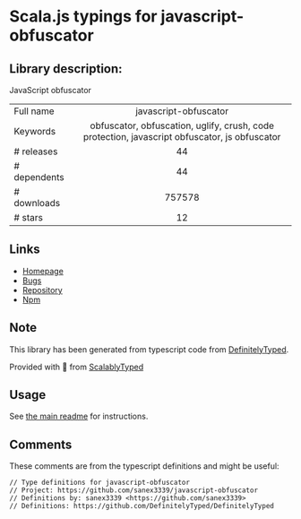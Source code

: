 
# Scala.js typings for javascript-obfuscator


## Library description:
JavaScript obfuscator

|                    |                 |
| ------------------ | :-------------: |
| Full name          | javascript-obfuscator |
| Keywords           | obfuscator, obfuscation, uglify, crush, code protection, javascript obfuscator, js obfuscator |
| # releases         | 44 |
| # dependents       | 44 |
| # downloads        | 757578 |
| # stars            | 12 |

## Links
- [Homepage](https://github.com/javascript-obfuscator/javascript-obfuscator#readme)
- [Bugs](https://github.com/javascript-obfuscator/javascript-obfuscator/issues)
- [Repository](https://github.com/javascript-obfuscator/javascript-obfuscator)
- [Npm](https://www.npmjs.com/package/javascript-obfuscator)
    


## Note
This library has been generated from typescript code from [DefinitelyTyped](https://definitelytyped.org).

Provided with :purple_heart: from [ScalablyTyped](https://github.com/oyvindberg/ScalablyTyped)

## Usage
See [the main readme](../../readme.md) for instructions.

## Comments

These comments are from the typescript definitions and might be useful:
```
// Type definitions for javascript-obfuscator
// Project: https://github.com/sanex3339/javascript-obfuscator
// Definitions by: sanex3339 <https://github.com/sanex3339>
// Definitions: https://github.com/DefinitelyTyped/DefinitelyTyped

```

